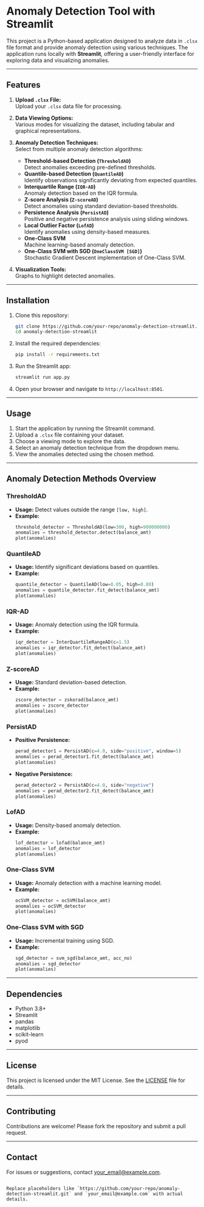 # Anomaly Detection Tool with Streamlit

This project is a Python-based application designed to analyze data in `.clsx` file format and provide anomaly detection using various techniques. The application runs locally with **Streamlit**, offering a user-friendly interface for exploring data and visualizing anomalies.

---

## Features

1. **Upload `.clsx` File:**  
   Upload your `.clsx` data file for processing.

2. **Data Viewing Options:**  
   Various modes for visualizing the dataset, including tabular and graphical representations.

3. **Anomaly Detection Techniques:**  
   Select from multiple anomaly detection algorithms:
   - **Threshold-based Detection (`ThresholdAD`)**  
     Detect anomalies exceeding pre-defined thresholds.
   - **Quantile-based Detection (`QuantileAD`)**  
     Identify observations significantly deviating from expected quantiles.
   - **Interquartile Range (`IQR-AD`)**  
     Anomaly detection based on the IQR formula.
   - **Z-score Analysis (`Z-scoreAD`)**  
     Detect anomalies using standard deviation-based thresholds.
   - **Persistence Analysis (`PersistAD`)**  
     Positive and negative persistence analysis using sliding windows.
   - **Local Outlier Factor (`LofAD`)**  
     Identify anomalies using density-based measures.
   - **One-Class SVM**  
     Machine learning-based anomaly detection.
   - **One-Class SVM with SGD (`OneClassSVM [SGD]`)**  
     Stochastic Gradient Descent implementation of One-Class SVM.

4. **Visualization Tools:**  
   Graphs to highlight detected anomalies.

---

## Installation

1. Clone this repository:
   ```bash
   git clone https://github.com/your-repo/anomaly-detection-streamlit.git
   cd anomaly-detection-streamlit
   ```

2. Install the required dependencies:
   ```bash
   pip install -r requirements.txt
   ```

3. Run the Streamlit app:
   ```bash
   streamlit run app.py
   ```

4. Open your browser and navigate to `http://localhost:8501`.

---

## Usage

1. Start the application by running the Streamlit command.
2. Upload a `.clsx` file containing your dataset.
3. Choose a viewing mode to explore the data.
4. Select an anomaly detection technique from the dropdown menu.
5. View the anomalies detected using the chosen method.

---

## Anomaly Detection Methods Overview

### ThresholdAD
- **Usage:** Detect values outside the range `[low, high]`.
- **Example:**  
  ```python
  threshold_detector = ThresholdAD(low=300, high=900000000)
  anomalies = threshold_detector.detect(balance_amt)
  plot(anomalies)
  ```

### QuantileAD
- **Usage:** Identify significant deviations based on quantiles.
- **Example:**  
  ```python
  quantile_detector = QuantileAD(low=0.05, high=0.80)
  anomalies = quantile_detector.fit_detect(balance_amt)
  plot(anomalies)
  ```

### IQR-AD
- **Usage:** Anomaly detection using the IQR formula.
- **Example:**  
  ```python
  iqr_detector = InterQuartileRangeAD(c=1.5)
  anomalies = iqr_detector.fit_detect(balance_amt)
  plot(anomalies)
  ```

### Z-scoreAD
- **Usage:** Standard deviation-based detection.
- **Example:**  
  ```python
  zscore_detector = zskorad(balance_amt)
  anomalies = zscore_detector
  plot(anomalies)
  ```

### PersistAD
- **Positive Persistence:**
  ```python
  perad_detector1 = PersistAD(c=4.0, side="positive", window=5)
  anomalies = perad_detector1.fit_detect(balance_amt)
  plot(anomalies)
  ```
- **Negative Persistence:**
  ```python
  perad_detector2 = PersistAD(c=4.0, side="negative")
  anomalies = perad_detector2.fit_detect(balance_amt)
  plot(anomalies)
  ```

### LofAD
- **Usage:** Density-based anomaly detection.
- **Example:**  
  ```python
  lof_detector = lofad(balance_amt)
  anomalies = lof_detector
  plot(anomalies)
  ```

### One-Class SVM
- **Usage:** Anomaly detection with a machine learning model.
- **Example:**  
  ```python
  ocSVM_detector = ocSVM(balance_amt)
  anomalies = ocSVM_detector
  plot(anomalies)
  ```

### One-Class SVM with SGD
- **Usage:** Incremental training using SGD.
- **Example:**  
  ```python
  sgd_detector = svm_sgd(balance_amt, acc_no)
  anomalies = sgd_detector
  plot(anomalies)
  ```

---

## Dependencies

- Python 3.8+
- Streamlit
- pandas
- matplotlib
- scikit-learn
- pyod

---

## License

This project is licensed under the MIT License. See the [LICENSE](LICENSE) file for details.

---

## Contributing

Contributions are welcome! Please fork the repository and submit a pull request.

---

## Contact

For issues or suggestions, contact [your_email@example.com](mailto:your_email@example.com).
```

Replace placeholders like `https://github.com/your-repo/anomaly-detection-streamlit.git` and `your_email@example.com` with actual details.
